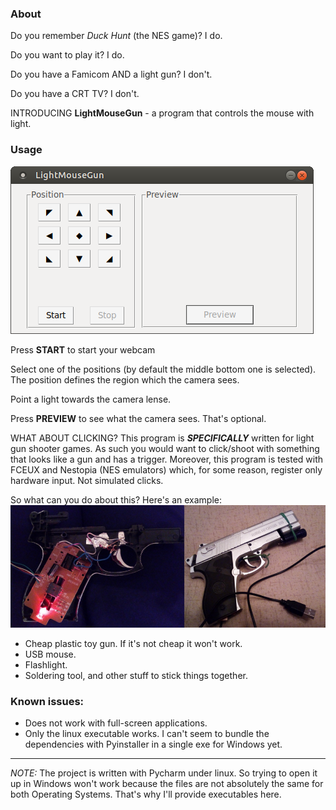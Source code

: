 ### About
Do you remember _Duck Hunt_ (the NES game)? I do.

Do you want to play it? I do.

Do you have a Famicom AND a light gun? I don't.

Do you have a CRT TV? I don't.

INTRODUCING **LightMouseGun** - a program that controls the mouse with light.

### Usage
![Screenshot](images/screenshot.png)

Press **START** to start your webcam

Select one of the positions (by default the middle bottom one is selected). The position defines the region which the camera sees.

Point a light towards the camera lense.

Press **PREVIEW** to see what the camera sees. That's optional.

WHAT ABOUT CLICKING? This program is **_SPECIFICALLY_** written for light gun shooter games. As such you would want to click/shoot with something that looks like a gun and has a trigger. Moreover, this program is tested with FCEUX and Nestopia (NES emulators) which, for some reason, register only hardware input. Not simulated clicks.

So what can you do about this? Here's an example:
![mouse-gun](images/mouse-gun.png)

- Cheap plastic toy gun. If it's not cheap it won't work.
- USB mouse.
- Flashlight.
- Soldering tool, and other stuff to stick things together.

### Known issues:
- Does not work with full-screen applications.
- Only the linux executable works. I can't seem to bundle the dependencies with Pyinstaller in a single exe for Windows yet.
---
_NOTE:_ The project is written with Pycharm under linux. So trying to open it up in Windows won't work because the files are not absolutely the same for both Operating Systems. That's why I'll provide executables here. 
